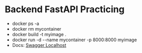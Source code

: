 # Backend FastAPI Practicing

- docker ps -a
- docker rm mycontainer
- docker build -t myimage .
- docker run -d --name mycontainer -p 8000:8000 myimage
- Docs: [Swagger Localhost](http://localhost:8000/docs)

